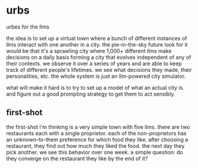 # urbs
urbes for the llms  

the idea is to set up a virtual town where a bunch of different instances of llms interact with one another in a city. the pie-in-the-sky future look for it would be that it's a sprawling city where 1,000+ different llms make decisions on a daily basis forming a city that evolves independent of any of their contexts. we observe it over a series of years and are able to keep track of different people's lifetimes. we see what decisions they made, their personalities, etc. the whole system is just an llm-powered city simulator.  

what will make it hard is to try to set up a model of what an actual city is. and figure out a good prompting strategy to get them to act sensibly. 

## first-shot
the first-shot i'm thinking is a very simple town with five llms. there are two restaurants each with a single proprietor. each of the non-proprietors has an unknown-to-them preference for which food they like. after choosing a restaurant, they find out how much they liked the food. the next day they pick another. we see this behavior over one week. a simple question: do they converge on the restaurant they like by the end of it? 